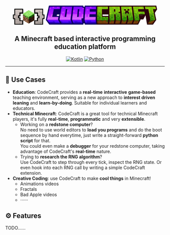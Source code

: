 <div align="center">
<p align="center">
    <img src="misc/icon.png" alt="icon" height="50">
    <img src="misc/title.png" alt="title" height="60">
</p>

## **A Minecraft based interactive programming education platform**

[![Kotlin](https://img.shields.io/badge/Kotlin-7F52FF?&style=flat&logo=kotlin&logoColor=white)](https://kotlinlang.org/)
[![Python](https://img.shields.io/badge/Python-3776AB?style=flat&logo=python&logoColor=white)](https://www.python.org/)

</div>

<hr>

## 🔧 Use Cases

- **Education**: CodeCraft provides a **real-time** **interactive** **game-based** teaching environment,
  serving as a new approach to **interest driven leaning** and **learn-by-doing**.
  Suitable for individual learners and educators.
- **Technical Minecraft**: CodeCraft is a great tool for technical Minecraft players,
  it's fully **real-time**, **programmatic** and very **extensible**.
    - Working on a **redstone computer**?<br>
      No need to use world editors to **load you programs** and do the boot sequence by hand everytime,
      just write a straight-forward **python script** for that.<br>
      You could even make a **debugger** for your redstone computer, taking advantage of CodeCraft's **real-time**
      nature.
    - Trying to **research the RNG algorithm**?<br>
      Use CodeCraft to step through every tick, inspect the RNG state. Or even hook into each RNG call by writing a
      simple CodeCraft extension.
- **Creative Coding**: use CodeCraft to make **cool things** in Minecraft!
    - Animations videos
    - Fractals
    - Bad Apple videos
    - ······

## ⚙️ Features

TODO......